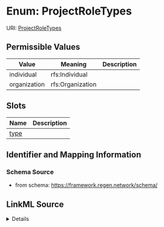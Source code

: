 # Enum: ProjectRoleTypes



URI: [ProjectRoleTypes](ProjectRoleTypes.md)

## Permissible Values

| Value | Meaning | Description |
| --- | --- | --- |
| individual | rfs:Individual |  |
| organization | rfs:Organization |  |




## Slots

| Name | Description |
| ---  | --- |
| [type](type.md) |  |






## Identifier and Mapping Information







### Schema Source


* from schema: https://framework.regen.network/schema/






## LinkML Source

<details>
```yaml
name: ProjectRoleTypes
from_schema: https://framework.regen.network/schema/
rank: 1000
permissible_values:
  individual:
    text: individual
    meaning: rfs:Individual
  organization:
    text: organization
    meaning: rfs:Organization

```
</details>
